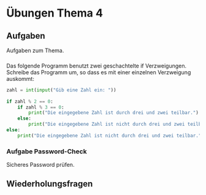 # Übungen Thema 4

## Aufgaben

Aufgaben zum Thema.

###

Das folgende Programm benutzt zwei geschachtelte if Verzweigungen. Schreibe das Programm um, so dass es mit einer einzelnen Verzweigung auskommt:

```py
zahl = int(input("Gib eine Zahl ein: "))
   
if zahl % 2 == 0:
    if zahl % 3 == 0:
        print("Die eingegebene Zahl ist durch drei und zwei teilbar.")
    else:
        print("Die eingegebene Zahl ist nicht durch drei und zwei teilbar.")
else:
    print("Die eingegebene Zahl ist nicht durch drei und zwei teilbar.")
```

### Aufgabe Password-Check

Sicheres Password prüfen.

## Wiederholungsfragen

